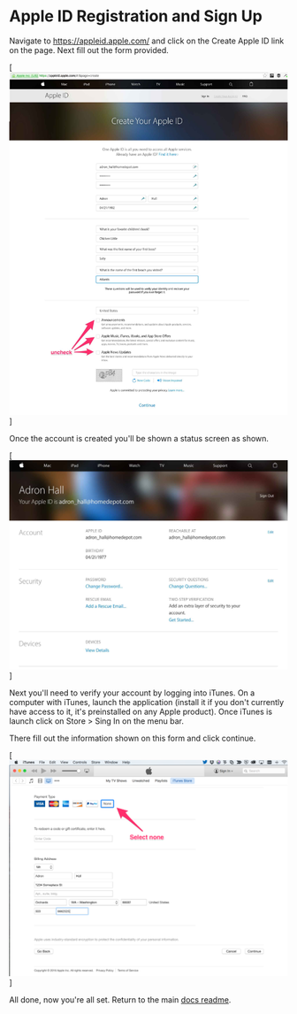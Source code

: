 # Apple ID Registration and Sign Up

Navigate to https://appleid.apple.com/ and click on the Create Apple ID link on the page. Next fill out the form provided.

[![Create Apple ID](01-apple-id-create-account.jpg)]

Once the account is created you'll be shown a status screen as shown.

[![Create Apple ID Finished Screen](02-apple-id-create-account.jpg)]

Next you'll need to verify your account by logging into iTunes. On a computer with iTunes, launch the application (install it if you don't currently have access to it, it's preinstalled on any Apple product). Once iTunes is launch click on Store > Sing In on the menu bar.

There fill out the information shown on this form and click continue.

[![Apple ID Verification with iTunes](03-apple-id-create-account.png)]

All done, now you're all set. Return to the main [docs readme](../README.md).
